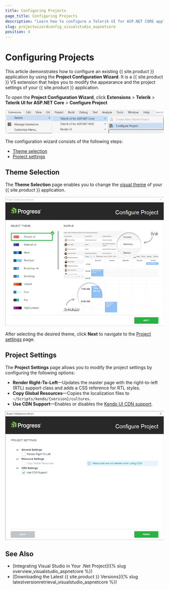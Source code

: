 ```yaml
---
title: Configuring Projects
page_title: Configuring Projects
description: "Learn how to configure a Telerik UI for ASP.NET CORE application with Visual Studio."
slug: projectwizardconfig_visualstudio_aspnetcore
position: 4
---
```


# Configuring Projects

This article demonstrates how to configure an existing {{ site.product }} application by using the **Project Configuration Wizard**. It is a {{ site.product }} VS extension that helps you to modify the appearance and the project settings of your {{ site.product }} application. 

To open the **Project Configuration Wizard**, click **Extensions** > **Telerik** > **Telerik UI for ASP.NET Core** > **Configure Project**

![Visual Studio 2019 Extensions menu](../../installation/vs-integration/images/configure-project-core.png)

The configuration wizard consists of the following steps:  
- [Theme selection](#theme-selection)
- [Project settings](#project-settings)

## Theme Selection

The **Theme Selection** page enables you to change the [visual theme](https://docs.telerik.com/kendo-ui/styles-and-layout/appearance-styling#getting-started) of your {{ site.product }} application.

![Visual theme configuration page of the Project Configuration Wizard](../../installation/vs-integration/images/configure_theme.png)

After selecting the desired theme, click **Next** to navigate to the [Project settings](#project-settings) page.

## Project Settings

The **Project Settings** page allows you to modify the project settings by configuring the following options:

- **Render Right-To-Left**&mdash;Updates the master page with the right-to-left (RTL) support class and adds a CSS reference for RTL styles.
- **Copy Global Resources**&mdash;Copies the localization files to `~/Scripts/kendo/{version}/cultures`.
- **Use CDN Support**&mdash;Enables or disables the [Kendo UI CDN support](https://docs.telerik.com/kendo-ui/intro/installation/cdn-service).

![Project settings configuration page of the Project Configuration Wizard](../../installation/vs-integration/images/configure_settings.png)

## See Also

* [Integrating Visual Studio in Your .Net Project]({% slug overview_visualstudio_aspnetcore %})
* [Downloading the Latest {{ site.product }} Versions]({% slug latestversionretrieval_visualstudio_aspnetcore %})
